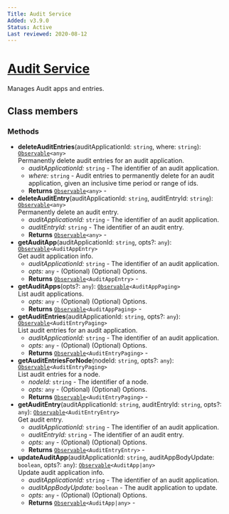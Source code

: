 ```yaml
---
Title: Audit Service
Added: v3.9.0
Status: Active
Last reviewed: 2020-08-12
---
```


# [Audit Service](../../../lib/content-services/src/lib/audit/audit.service.ts "Defined in audit.service.ts")

Manages Audit apps and entries.

## Class members

### Methods

-   **deleteAuditEntries**(auditApplicationId: `string`, where: `string`): [`Observable`](http://reactivex.io/documentation/observable.html)`<any>`<br/>
    Permanently delete audit entries for an audit application.
    -   _auditApplicationId:_ `string`  - The identifier of an audit application.
    -   _where:_ `string`  - Audit entries to permanently delete for an audit application, given an inclusive time period or range of ids.
    -   **Returns** [`Observable`](http://reactivex.io/documentation/observable.html)`<any>` - 
-   **deleteAuditEntry**(auditApplicationId: `string`, auditEntryId: `string`): [`Observable`](http://reactivex.io/documentation/observable.html)`<any>`<br/>
    Permanently delete an audit entry.
    -   _auditApplicationId:_ `string`  - The identifier of an audit application.
    -   _auditEntryId:_ `string`  - The identifier of an audit entry.
    -   **Returns** [`Observable`](http://reactivex.io/documentation/observable.html)`<any>` - 
-   **getAuditApp**(auditApplicationId: `string`, opts?: `any`): [`Observable`](http://reactivex.io/documentation/observable.html)`<AuditAppEntry>`<br/>
    Get audit application info.
    -   _auditApplicationId:_ `string`  - The identifier of an audit application.
    -   _opts:_ `any`  - (Optional) (Optional) Options.
    -   **Returns** [`Observable`](http://reactivex.io/documentation/observable.html)`<AuditAppEntry>` - 
-   **getAuditApps**(opts?: `any`): [`Observable`](http://reactivex.io/documentation/observable.html)`<AuditAppPaging>`<br/>
    List audit applications.
    -   _opts:_ `any`  - (Optional) (Optional) Options.
    -   **Returns** [`Observable`](http://reactivex.io/documentation/observable.html)`<AuditAppPaging>` - 
-   **getAuditEntries**(auditApplicationId: `string`, opts?: `any`): [`Observable`](http://reactivex.io/documentation/observable.html)`<AuditEntryPaging>`<br/>
    List audit entries for an audit application.
    -   _auditApplicationId:_ `string`  - The identifier of an audit application.
    -   _opts:_ `any`  - (Optional) (Optional) Options.
    -   **Returns** [`Observable`](http://reactivex.io/documentation/observable.html)`<AuditEntryPaging>` - 
-   **getAuditEntriesForNode**(nodeId: `string`, opts?: `any`): [`Observable`](http://reactivex.io/documentation/observable.html)`<AuditEntryPaging>`<br/>
    List audit entries for a node.
    -   _nodeId:_ `string`  - The identifier of a node.
    -   _opts:_ `any`  - (Optional) (Optional) Options.
    -   **Returns** [`Observable`](http://reactivex.io/documentation/observable.html)`<AuditEntryPaging>` - 
-   **getAuditEntry**(auditApplicationId: `string`, auditEntryId: `string`, opts?: `any`): [`Observable`](http://reactivex.io/documentation/observable.html)`<AuditEntryEntry>`<br/>
    Get audit entry.
    -   _auditApplicationId:_ `string`  - The identifier of an audit application.
    -   _auditEntryId:_ `string`  - The identifier of an audit entry.
    -   _opts:_ `any`  - (Optional) (Optional) Options.
    -   **Returns** [`Observable`](http://reactivex.io/documentation/observable.html)`<AuditEntryEntry>` - 
-   **updateAuditApp**(auditApplicationId: `string`, auditAppBodyUpdate: `boolean`, opts?: `any`): [`Observable`](http://reactivex.io/documentation/observable.html)`<AuditApp|any>`<br/>
    Update audit application info.
    -   _auditApplicationId:_ `string`  - The identifier of an audit application.
    -   _auditAppBodyUpdate:_ `boolean`  - The audit application to update.
    -   _opts:_ `any`  - (Optional) (Optional) Options.
    -   **Returns** [`Observable`](http://reactivex.io/documentation/observable.html)`<AuditApp|any>` -

